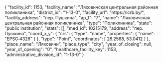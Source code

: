 {
    "facility_id": 1153,
    "facility_name": "Ляховичская центральная районная поликлиника",
    "district_id": "1-13-0",
    "facility_url": "https:\/\/lcrb.by\/",
    "facility_address": "пер. Пушкина",
    "ap_1": "7",
    "name": "Ляховичская центральная районная поликлиника",
    "type": "Поликлиника",
    "state": "public institution",
    "stats": [],
    "med_id": 10215179,
    "address": "пер. Пушкина",
    "coord_x_y": {
        "crs": {
            "type": "name",
            "properties": {
                "name": "EPSG:4326"
            }
        },
        "type": "Point",
        "coordinates": [
            26.2568,
            53.0412
        ]
    },
    "place_name": "Ляховичи",
    "place_type": "city",
    "year_of_closing": null,
    "year_of_opening": "0",
    "healthcare_facility_key": 1153,
    "administrative_division_id": "1-13-0"
}